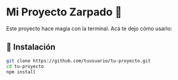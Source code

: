 # Mi Proyecto Zarpado 🚀

Este proyecto hace magia con la terminal. Acá te dejo cómo usarlo:

## 🔧 Instalación

```bash
git clone https://github.com/tuusuario/tu-proyecto.git
cd tu-proyecto
npm install
